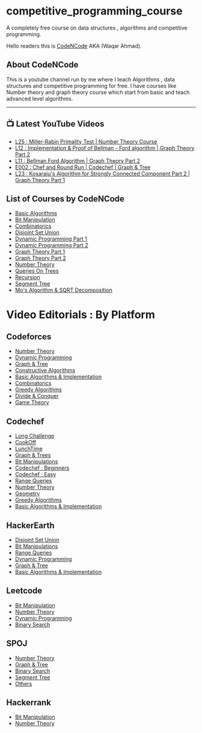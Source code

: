 # competitive_programming_course
A completely free course on data structures , algorithms and competitive programming.

Hello readers this is [CodeNCode](https://www.youtube.com/channel/UC0zvY3yIBQTrSutsV-4yscQ?view_as=subscriber) AKA (Waqar Ahmad).

## About CodeNCode


This is a youtube channel run by me where I teach Algorithms , data structures and competitive programming for free.
I have courses like Number theory and graph theory course which start from basic and teach advanced level algorithms.

---

## 📺 Latest YouTube Videos
<!-- YOUTUBE:START -->
- [L25 : Miller-Rabin Primality Test | Number Theory Course](https://www.youtube.com/watch?v=NdqGlXiAchI)
- [L12 : Implementation & Proof of Bellman - Ford algorithm | Graph Theory Part 2](https://www.youtube.com/watch?v=rLHizamLJys)
- [L11 : Bellman Ford Algorithm | Graph Theory Part 2](https://www.youtube.com/watch?v=G0hDtIJSOBk)
- [E002 : Chef and Round Run | Codechef | Graph & Tree](https://www.youtube.com/watch?v=s1pYDKbYtmo)
- [L23 : Kosaraju's Algorithm for Strongly Connected Component Part 2 | Graph Theory Part 1](https://www.youtube.com/watch?v=NLATYAH8QnA)
<!-- YOUTUBE:END -->


## List of Courses by CodeNCode 
- [Basic Algorithms](https://www.youtube.com/playlist?list=PL2q4fbVm1Ik5HC7D3gUwc8cqwDtvOaqke)
- [Bit Manipulation](https://www.youtube.com/playlist?list=PL2q4fbVm1Ik7ip1VkWwe5U_CEb93vw6Iu)
- [Combinatorics](https://www.youtube.com/playlist?list=PL2q4fbVm1Ik48tGHU2eJxQdnGls2QPCBl)
- [Disjoint Set Union](https://www.youtube.com/playlist?list=PL2q4fbVm1Ik4JdzE2Bv_UUGBz0TXEIrai)
- [Dynamic Programming Part 1](https://www.youtube.com/playlist?list=PL2q4fbVm1Ik4ktv2_1O1atXoeV7whMAy_)
- [Dynamic Programming Part 2](https://www.youtube.com/playlist?list=PL2q4fbVm1Ik6YgbmV0xFnX8VJbyMyAAjk)
- [Graph Theory Part 1](https://www.youtube.com/playlist?list=PL2q4fbVm1Ik6DCzm9XZJbNwyHtHGclcEh)
- [Graph Theory Part 2](https://www.youtube.com/playlist?list=PL2q4fbVm1Ik64I3VqbVGRfl_OgYzvzt9m)
- [Number Theory](https://www.youtube.com/playlist?list=PL2q4fbVm1Ik4liHX78IRslXzUr8z5QxsG)
- [Queries On Trees](https://www.youtube.com/playlist?list=PL2q4fbVm1Ik4mjMTt7Po4DocBBI_Ai6s8)
- [Recursion](https://www.youtube.com/playlist?list=PL2q4fbVm1Ik7Vp1iJw2V57MT4UVdZDoWj)
- [Segment Tree](https://www.youtube.com/playlist?list=PL2q4fbVm1Ik6v2-emg_JGcC9v2v2YTbvq)
- [Mo's Algorithm & SQRT Decomposition](https://www.youtube.com/playlist?list=PL2q4fbVm1Ik6DCzm9XZJbNwyHtHGclcEh)


# Video Editorials : By Platform

## Codeforces
- [Number Theory](https://www.youtube.com/playlist?list=PL2q4fbVm1Ik7Fz2JrP7meOtxUvEXy926-)
- [Dynamic Programming](https://www.youtube.com/playlist?list=PL2q4fbVm1Ik71hmKyay-GkU6J9GTXCe5g)
- [Graph & Tree](https://www.youtube.com/playlist?list=PL2q4fbVm1Ik7Ufc3rsyB3lkmQGL6vOgdR)
- [Constructive Algorithms](https://www.youtube.com/playlist?list=PL2q4fbVm1Ik7ALIK6Lu0uhCHYu-RS9m3H)
- [Basic Algorithms & Implementation](https://www.youtube.com/playlist?list=PL2q4fbVm1Ik5Z3xcF-D0OgHv7QOvlokSm)
- [Combinatorics](https://www.youtube.com/playlist?list=PL2q4fbVm1Ik55RpncW2883UUFpg8eWy7X)
- [Greedy Algorithms](https://www.youtube.com/playlist?list=PL2q4fbVm1Ik6WB7SKtjEhwbQiLaD186OS)
- [Divide & Conquer](https://www.youtube.com/playlist?list=PL2q4fbVm1Ik5B4cxExMX6Hut2fyLBIVwJ)
- [Game Theory](https://www.youtube.com/playlist?list=PL2q4fbVm1Ik7YDlm3uc9Hmlm6QWAtXV1h)

## Codechef
- [Long Challenge](https://www.youtube.com/playlist?list=PL2q4fbVm1Ik4vzMIGBlRDRNE6gt_ucw2q)
- [CookOff](https://www.youtube.com/playlist?list=PL2q4fbVm1Ik6hfcHFtNHYBm3jAyd1Jyp6)
- [LunchTime](https://www.youtube.com/playlist?list=PL2q4fbVm1Ik4FFFtUTX3V7OQtgXPZefic)
- [Graph & Trees](https://www.youtube.com/playlist?list=PL2q4fbVm1Ik6yBUPwQ_-KeTLlZIrRdtGk)
- [Bit Manipulations](https://www.youtube.com/playlist?list=PL2q4fbVm1Ik46fGLaObBYEmiVoiyHwsdr)
- [Codechef : Beginners](https://www.youtube.com/playlist?list=PL2q4fbVm1Ik5UPVZPEDsfJ7rGJfTkUJ9R)
- [Codechef : Easy](https://www.youtube.com/playlist?list=PL2q4fbVm1Ik5ds4Xw-gL-krfBcw3tXgcd)
- [Range Queries](https://www.youtube.com/playlist?list=PL2q4fbVm1Ik4XOl3UCE62viWzHhOVF8ow)
- [Number Theory](https://www.youtube.com/playlist?list=PL2q4fbVm1Ik4XdbEyZ2a85pPhyRBiJIyC)
- [Geometry](https://www.youtube.com/playlist?list=PL2q4fbVm1Ik5VIeBV6uYvHude1pGENuO5)
- [Greedy Algorithms](https://www.youtube.com/playlist?list=PL2q4fbVm1Ik5gv-kNXdWsZd2Rm5UjYIlL)
- [Basic Algorithms & Implementation](https://www.youtube.com/playlist?list=PL2q4fbVm1Ik4-4_ND1HcDGWHIiTi_3avs)


## HackerEarth
- [Disjoint Set Union](https://www.youtube.com/playlist?list=PL2q4fbVm1Ik5aMg6ke_AoLpx3GDgA9teo)
- [Bit Manipulations](https://www.youtube.com/playlist?list=PL2q4fbVm1Ik4CeQF3blkJaPzuq9lD44Tv)
- [Range Queries](https://www.youtube.com/playlist?list=PL2q4fbVm1Ik60GBAsdqjicLUDBGD2ahAN)
- [Dynamic Programming](https://www.youtube.com/playlist?list=PL2q4fbVm1Ik6SLdDBk2RESIFFgJwjl81v)
- [Graph & Tree](https://www.youtube.com/playlist?list=PL2q4fbVm1Ik6yl4l36yla9Ew5Kn8sSlqn)
- [Basic Algorithms & Implementation](https://www.youtube.com/playlist?list=PL2q4fbVm1Ik7vXtQkXZHPz9yo7SBFiuOK)

## Leetcode
- [Bit Manipulation](https://www.youtube.com/playlist?list=PL2q4fbVm1Ik5P-QfTYVY_fIFtcVbIz9ij)
- [Number Theory](https://www.youtube.com/playlist?list=PL2q4fbVm1Ik7Dvv2_Y2Pf316xTj3LWS7B)
- [Dynamic Programming](https://www.youtube.com/playlist?list=PL2q4fbVm1Ik4G4UznUFeRNWV-NBq5vUcH)
- [Binary Search](https://www.youtube.com/playlist?list=PL2q4fbVm1Ik6LzOqo8V3GwthSd9GIN_CK)

## SPOJ
- [Number Theory](https://www.youtube.com/playlist?list=PL2q4fbVm1Ik50mPNfoadAHoCnjeW2Jsw0)
- [Graph & Tree](https://www.youtube.com/playlist?list=PL2q4fbVm1Ik5niWOljO7dQVn0o-zf_f9_)
- [Binary Search](https://www.youtube.com/playlist?list=PL2q4fbVm1Ik609P408nEkgYjgE12gFcyx)
- [Segment Tree](https://www.youtube.com/playlist?list=PL2q4fbVm1Ik5ihRT6oH2ztAYMnGBQ4gSa)
- [Others](https://www.youtube.com/playlist?list=PL2q4fbVm1Ik5rJQUqzgHdlmK7MSR4n8AK)

## Hackerrank
- [Bit Manipulation](https://www.youtube.com/playlist?list=PL2q4fbVm1Ik4hYJ1dykHIJ68GR_Of8WiK)
- [Number Theory](https://www.youtube.com/playlist?list=PL2q4fbVm1Ik7HIi2yVU1eIZN-mNDyBYMv)


